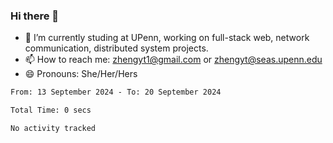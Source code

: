 ### Hi there 👋

<!--
**zhengyt1/zhengyt1** is a ✨ _special_ ✨ repository because its `README.md` (this file) appears on your GitHub profile.

Here are some ideas to get you started:

- 🔭 I’m currently working on ...
- 🌱 I’m currently learning ...
- 👯 I’m looking to collaborate on ...
- 🤔 I’m looking for help with ...
- 💬 Ask me about ...
- 📫 How to reach me: ...
- 😄 Pronouns: ...
- ⚡ Fun fact: ...
-->

- 🔭 I’m currently studing at UPenn, working on full-stack web, network communication, distributed system projects.
- 📫 How to reach me: zhengyt1@gmail.com or zhengyt@seas.upenn.edu
- 😄 Pronouns: She/Her/Hers



<!--START_SECTION:waka-->

```txt
From: 13 September 2024 - To: 20 September 2024

Total Time: 0 secs

No activity tracked
```

<!--END_SECTION:waka-->
